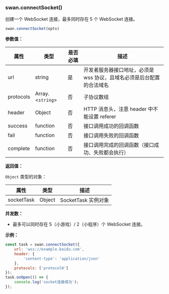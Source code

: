 ### swan.connectSocket()

创建一个 WebSocket 连接，最多同时存在 5 个 WebSocket 连接。

```js
swan.connectSocket(opts)
```

**参数值：**

|属性|类型|是否必填|描述|
|-|-|-|-|
|url|string|是|开发者服务器接口地址，必须是 wss 协议，且域名必须是后台配置的合法域名|
|protocols|Array.<`string`>|否|子协议数组|
|header|Object|否| HTTP 消息头，注意 header 中不能设置 referer|
|success|function|否|接口调用成功的回调函数|
|fail|function|否|接口调用失败的回调函数|
|complete|function|否|接口调用完成的回调函数（接口成功、失败都会执行）|

**返回值：**

`Object` 类型的对象：

|属性|类型|描述|
|-|-|-|
|socketTask|Object|SocketTask 实例对象|

**并发数：**

+ 最多可以同时存在 5（小游戏）/ 2（小程序）个 WebSocket 连接。

**示例：**

```js
const task = swan.connectSocket({
    url: 'wss://example.baidu.com',
    header: {
        'content-type': 'application/json'
    },
    protocols: ['protocol0']
});
task.onOpen(() => {
    console.log('socket连接成功');
});
```